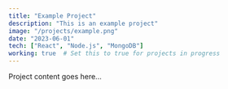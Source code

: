 ```yaml
---
title: "Example Project"
description: "This is an example project"
image: "/projects/example.png"
date: "2023-06-01"
tech: ["React", "Node.js", "MongoDB"]
working: true  # Set this to true for projects in progress
---
```


Project content goes here...
